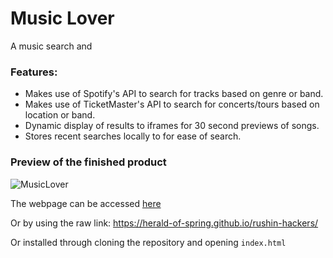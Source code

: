 # Music Lover
A music search and 

### Features:
- Makes use of Spotify's API to search for tracks based on genre or band.
- Makes use of TicketMaster's API to search for concerts/tours based on location or band.
- Dynamic display of results to iframes for 30 second previews of songs.
- Stores recent searches locally to for ease of search.

### Preview of the finished product
![MusicLover](./images/DevQuiz-start.jpeg?raw=true "MusicLover")

The webpage can be accessed [here](https://herald-of-spring.github.io/rushin-hackers/)

Or by using the raw link: https://herald-of-spring.github.io/rushin-hackers/

Or installed through cloning the repository and opening `index.html`